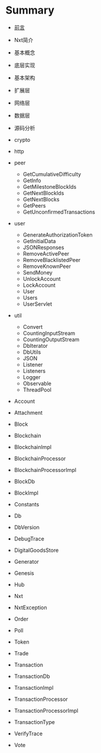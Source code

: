 # Summary

* [前言](README.md)
* Nxt简介
* 基本概念
* 底层实现
* 基本架构
 * 扩展层
 * 网络层
 * 数据层    
* 源码分析
 * crypto
 * http
 * peer
   * GetCumulativeDifficulty
   * GetInfo
   * GetMilestoneBlockIds
   * GetNextBlockIds
   * GetNextBlocks
   * GetPeers
   * GetUnconfirmedTransactions
   
   
 * user
   * GenerateAuthorizationToken
   * GetInitialData
   * JSONResponses
   * RemoveActivePeer
   * RemoveBlacklistedPeer
   * RemoveKnownPeer
   * SendMoney
   * UnlockAccount
   * LockAccount
   * User
   * Users
   * UserServlet  
 * util
   * Convert
   * CountingInputStream
   * CountingOutputStream
   * DbIterator
   * DbUtils
   * JSON
   * Listener
   * Listeners
   * Logger
   * Observable
   * ThreadPool
 * Account
 * Attachment
 * Block
 * Blockchain
 * BlockchainImpl
 * BlockchainProcessor
 * BlockchainProcessorImpl
 * BlockDb
 * BlockImpl
 * Constants
 * Db
 * DbVersion
 * DebugTrace
 * DigitalGoodsStore
 * Generator
 * Genesis
 * Hub
 * Nxt
 * NxtException
 * Order
 * Poll
 * Token
 * Trade
 * Transaction
 * TransactionDb
 * TransactionImpl
 * TransactionProcessor
 * TransactionProcessorImpl
 * TransactionType
 * VerifyTrace
 * Vote
 
 
 



